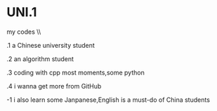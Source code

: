 # UNI.1
my codes \\\

.1 a Chinese university student

.2 an algorithm student

.3 coding with cpp most moments,some python

.4 i wanna get more from GitHub


-1 i also learn some Janpanese,English is a must-do of China students
